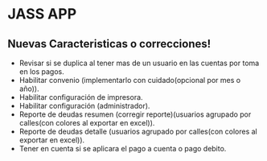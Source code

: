 # JASS APP

## Nuevas Caracteristicas o correcciones!

- Revisar si se duplica al tener mas de un usuario en las cuentas por toma en los pagos.
- Habilitar convenio (implementarlo con cuidado(opcional por mes o año)).
- Habilitar configuración de impresora.
- Habilitar configuración (administrador).
- Reporte de deudas resumen (corregir reporte)(usuarios agrupado por calles(con colores al exportar en excel)).
- Reporte de deudas detalle (usuarios agrupado por calles(con colores al exportar en excel)).
- Tener en cuenta si se aplicara el pago a cuenta o pago debito.
